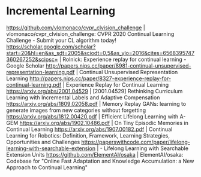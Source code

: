 # Incremental Learning

https://github.com/vlomonaco/cvpr_clvision_challenge | vlomonaco/cvpr_clvision_challenge: CVPR 2020 Continual Learning Challenge - Submit your CL algorithm today!
https://scholar.google.com/scholar?start=20&hl=en&as_sdt=2005&sciodt=0,5&as_ylo=2016&cites=6568395747360267252&scipsc= | Rolnick: Experience replay for continual learning - Google Scholar
http://papers.nips.cc/paper/8981-continual-unsupervised-representation-learning.pdf | Continual Unsupervised Representation Learning
http://papers.nips.cc/paper/8327-experience-replay-for-continual-learning.pdf | Experience Replay for Continual Learning
https://arxiv.org/abs/2001.04529 | [2001.04529] Rethinking Curriculum Learning with Incremental Labels and Adaptive Compensation
https://arxiv.org/abs/1809.02058.pdf | Memory Replay GANs: learning to generate images from new categories without forgetting
https://arxiv.org/abs/1812.00420.pdf | Efficient Lifelong Learning with A-GEM
https://arxiv.org/abs/1902.10486.pdf | On Tiny Episodic Memories in Continual Learning
https://arxiv.org/abs/1907.00182.pdf | Continual Learning for Robotics: Definition, Framework, Learning Strategies, Opportunities and Challenges
https://paperswithcode.com/paper/lifelong-learning-with-searchable-extension | - Lifelong Learning with Searchable Extension Units
https://github.com/ElementAI/osaka | ElementAI/osaka: Codebase for "Online Fast Adaptation and Knowledge Accumulation: a New Approach to Continual Learning"
